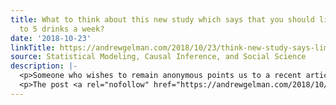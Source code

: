 ```yaml
---
title: What to think about this new study which says that you should limit your alcohol
  to 5 drinks a week?
date: '2018-10-23'
linkTitle: https://andrewgelman.com/2018/10/23/think-new-study-says-limit-alcohol-5-drinks-week/
source: Statistical Modeling, Causal Inference, and Social Science
description: |-
  <p>Someone who wishes to remain anonymous points us to a recent article in the Lancet, &#8220;Risk thresholds for alcohol consumption: combined analysis of individual-participant data for 599 912 current drinkers in 83 prospective studies,&#8221; by Angela Wood et al., that&#8217;s received a lot of press coverage; for example: Terrifying New Study Breaks Down Exactly How Drinking [&#8230;]</p>
  <p>The post <a rel="nofollow" href="https://andrewgelman.com/2018/10/23/think-new-study-says-limit-alc
---
```

